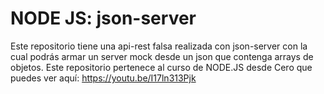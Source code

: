 # NODE JS: json-server
Este repositorio tiene una api-rest falsa realizada con json-server con la cual podrás armar un server mock desde un json que contenga arrays de objetos. Este repositorio pertenece al curso de NODE.JS desde Cero que puedes ver aquí: https://youtu.be/I17ln313Pjk
